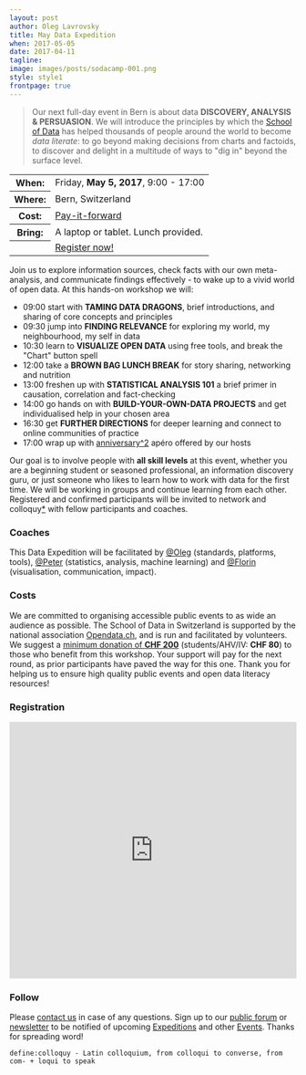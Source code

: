 ```yaml
---
layout: post
author: Oleg Lavrovsky
title: May Data Expedition
when: 2017-05-05
date: 2017-04-11
tagline:
image: images/posts/sodacamp-001.png
style: style1
frontpage: true
---
```


> Our next full-day event in Bern is about data **DISCOVERY, ANALYSIS & PERSUASION**. We will introduce the principles by which the [School of Data](http://schoolofdata.org/) has helped thousands of people around the world to become *data literate*: to go beyond making decisions from charts and factoids, to discover and delight in a multitude of ways to "dig in" beyond the surface level.

<table style="background:url(/images/posts/sodacamp-001.png) no-repeat bottom right;background-size:auto 80%">
<tr><th>When:</th><td><span style="background:white">Friday, <b>May 5, 2017</b>, 9:00 - 17:00</span></td></tr>
<tr><th>Where:</th><td><span style="background:white">Bern, Switzerland</span></td></tr>
<tr><th>Cost:</th><td><a style="background:white" href="#costs">Pay-it-forward</a></td></tr>
<tr><th>Bring:</th><td><span style="background:white">A laptop or tablet. Lunch provided.</span></td></tr>
<tr><th></th><td><a href="#register" class="button special" style="margin:2em 0">Register now!</a></td></tr>
</table>

Join us to explore information sources, check facts with our own meta-analysis, and communicate findings effectively - to wake up to a vivid world of open data. At this hands-on workshop we will:

- 09:00 start with **TAMING DATA DRAGONS**, brief introductions, and sharing of core concepts and principles
- 09:30 jump into **FINDING RELEVANCE** for exploring my world, my neighbourhood, my self in data
- 10:30 learn to **VISUALIZE OPEN DATA** using free tools, and break the "Chart" button spell
- 12:00 take a **BROWN BAG LUNCH BREAK** for story sharing, networking and nutrition
- 13:00 freshen up with **STATISTICAL ANALYSIS 101** a brief primer in causation, correlation and fact-checking
- 14:00 go hands on with **BUILD-YOUR-OWN-DATA PROJECTS** and get individualised help in your chosen area
- 16:30 get **FURTHER DIRECTIONS** for deeper learning and connect to online communities of practice
- 17:00 wrap up with [anniversary^2](https://blog.soda.camp/001/) apéro offered by our hosts

Our goal is to involve people with **all skill levels** at this event, whether you are a beginning student or seasoned professional, an information discovery guru, or just someone who likes to learn how to work with data for the first time. We will be working in groups and continue learning from each other. Registered and confirmed participants will be invited to network and colloquy[*](#follow) with fellow participants and coaches.

### Coaches

This Data Expedition will be facilitated by [@Oleg](https://forum.schoolofdata.ch/users/oleg/) (standards, platforms, tools), [@Peter](https://www.researchgate.net/profile/Peter_Pearman) (statistics, analysis, machine learning) and [@Florin](https://www.globalshapers.org/shapers/florin-hasler) (visualisation, communication, impact).

<a name="costs"></a>

### Costs

We are committed to organising accessible public events to as wide an audience as possible. The School of Data in Switzerland is supported by the national association [Opendata.ch](http://opendata.ch), and is run and facilitated by volunteers. We suggest a [minimum donation of **CHF 200**](http://opendata.ch/spenden) (students/AHV/IV: **CHF 80**) to those who benefit from this workshop. Your support will pay for the next round, as prior participants have paved the way for this one. Thank you for helping us to ensure high quality public events and open data literacy resources!

<a name="register"></a>

### Registration

<script src="https://cdn.weemss.com/compiled/js/integration-embed.js?v76.8"></script><iframe src="https://event.gg/6088/form/6082" id="weemss_integration_6082" frameBorder="0" width="100%" height="450" scrolling="no"></iframe>

<a name="follow"></a>

### Follow

Please [contact us](https://schoolofdata-ch.github.io/#contact) in case of any questions. Sign up to our [public forum](https://forum.schoolofdata.ch) or [newsletter](http://tinyletter.com/schoolofdata-ch) to be notified of upcoming [Expeditions](https://forum.schoolofdata.ch/c/expeditions) and other [Events](https://forum.schoolofdata.ch/c/events). Thanks for spreading word!

```
define:colloquy - Latin colloquium, from colloqui to converse, from com- + loqui to speak
```
